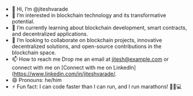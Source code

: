 - 👋 Hi, I’m @jiteshvarade
- 👀 I’m interested in blockchain technology and its transformative potential.
- 🌱 I’m currently learning about blockchain development, smart contracts, and decentralized applications.
- 💞️ I’m looking to collaborate on blockchain projects, innovative decentralized solutions, and open-source contributions in the blockchain space.
- 📫 How to reach me Drop me an email at jitesh@example.com or connect with me on [Connect with me on LinkedIn](https://www.linkedin.com/in/jiteshvarade/.
- 😄 Pronouns: he/him
- ⚡ Fun fact: I can code faster than I can run, and I run marathons! 🏃‍♂️💻

<!---
jiteshvarade/jiteshvarade is a ✨ special ✨ repository because its `README.md` (this file) appears on your GitHub profile.
You can click the Preview link to take a look at your changes.
--->
